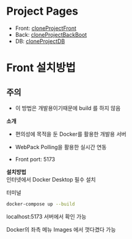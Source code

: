 # Project Pages<br>
- Front: [cloneProjectFront](https://github.com/laeongmulti/cloneProjectFront)<br>
- Back: [cloneProjectBackBoot](https://github.com/laeongmulti/cloneProjectBackBoot)<br>
- DB: [cloneProjectDB](https://github.com/laeongmulti/cloneProjectDB)<br>

# Front 설치방법<br>

## 주의<br>
- 이 방법은 개발용이기때문에 build 를 하지 않음

**소개**<br>
- 편의성에 목적을 둔 Docker를 활용한 개발용 서버<br>
- WebPack Polling을 활용한 실시간 연동<br>

- Front port: 5173<br>

**설치방법**<br>
인터넷에서 Docker Desktop 필수 설치<br>

터미널
````bash
docker-compose up --build
````

localhost:5173 서버에서 확인 가능<br>

Docker의 좌측 메뉴 Images 에서 껏다켰다 가능<br>